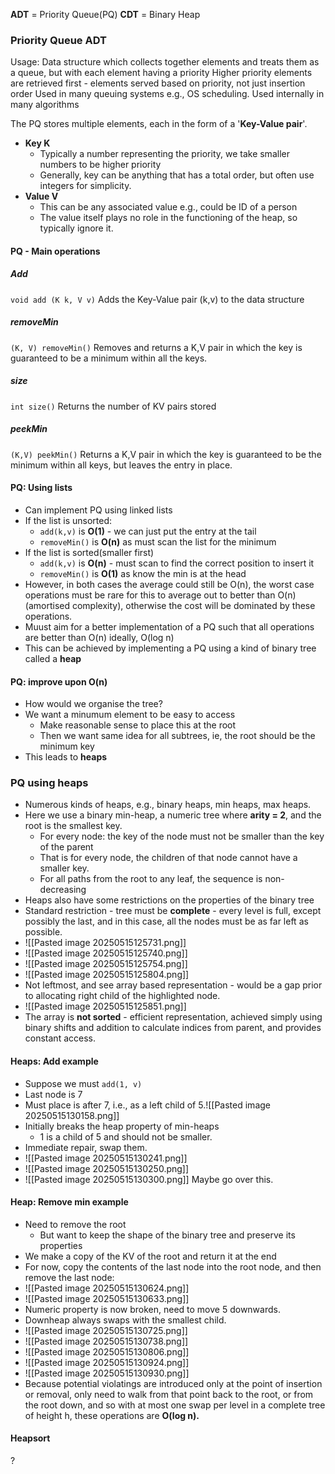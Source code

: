 **ADT** = Priority Queue(PQ)
**CDT** = Binary Heap


### Priority Queue ADT
Usage: Data structure which collects together elements and treats them as a queue, but with each element having a priority
	Higher priority elements are retrieved first - elements served based on priority, not just insertion order
Used in many queuing systems e.g., OS scheduling.
Used internally in many algorithms

The PQ stores multiple elements, each in the form of a '**Key-Value pair**'.
- **Key K**
	- Typically a number representing the priority, we take smaller numbers to be higher priority
	- Generally, key can be anything that has a total order, but often use integers for simplicity.
- **Value V**
	- This can be any associated value e.g., could be ID of a person
	- The value itself plays no role in the functioning of the heap, so typically ignore it.

#### PQ - Main operations
##### Add 
`void add (K k, V v)` 
	Adds the Key-Value pair (k,v) to the data structure
##### removeMin
`(K, V) removeMin()`
	Removes and returns a K,V pair in which the key is guaranteed to be a minimum within all the keys.
##### size
`int size()`
	Returns the number of KV pairs stored
##### peekMin
`(K,V) peekMin()`
	Returns a K,V pair in which the key is guaranteed to be the minimum within all keys, but leaves the entry in place.


#### PQ: Using lists
- Can implement PQ using linked lists
- If the list is unsorted: 
	- `add(k,v)` is **O(1)** - we can just put the entry at the tail
	- `removeMin()` is **O(n)** as must scan the list for the minimum
- If the list is sorted(smaller first)
	- `add(k,v)` is **O(n)** - must scan to find the correct position to insert it
	- `removeMin()` is **O(1)** as know the min is at the head
- However, in both cases the average could still be O(n), the worst case operations must be rare for this to average out to better than O(n) (amortised complexity), otherwise the cost will be dominated by these operations.
- Muust aim for a better implementation of a PQ such that all operations are better than O(n) ideally, O(log n)
- This can be achieved by implementing a PQ using a kind of binary tree called a **heap**

#### PQ: improve upon O(n)
- How would we organise the tree?
- We want a minumum element to be easy to access
	- Make reasonable sense to place this at the root
	- Then we want same idea for all subtrees, ie, the root should be the minimum key
- This leads to **heaps**
### PQ using heaps
- Numerous kinds of heaps, e.g., binary heaps, min heaps, max heaps.
- Here we use a binary min-heap, a numeric tree where **arity = 2**, and the root is the smallest key.
	- For every node: the key of the node must not be smaller than the key of the parent
	- That is for every node, the children of that node cannot have a smaller key.
	- For all paths from the root to any leaf, the sequence is non-decreasing
- Heaps also have some restrictions on the properties of the binary tree
- Standard restriction - tree must be **complete** - every level is full, except possibly the last, and in this case, all the nodes must be as far left as possible.
- ![[Pasted image 20250515125731.png]]
- ![[Pasted image 20250515125740.png]]
- ![[Pasted image 20250515125754.png]]
- ![[Pasted image 20250515125804.png]]
- Not leftmost, and see array based representation - would be a gap prior to allocating right child of the highlighted node.
- ![[Pasted image 20250515125851.png]]
- The array is **not sorted** - efficient representation, achieved simply using binary shifts and addition to calculate indices from parent, and provides constant access.

#### Heaps: Add example
- Suppose we must `add(1, v)`
- Last node is 7
- Must place is after 7, i.e., as a left child of 5.![[Pasted image 20250515130158.png]]
- Initially breaks the heap property of min-heaps
	- 1 is a child of 5 and should not be smaller.
- Immediate repair, swap them.
- ![[Pasted image 20250515130241.png]]
- ![[Pasted image 20250515130250.png]]
- ![[Pasted image 20250515130300.png]]
	Maybe go over this.

#### Heap: Remove min example
- Need to remove the root
	- But want to keep the shape of the binary tree and preserve its properties
- We make a copy of the KV of the root and return it at the end
- For now, copy the contents of the last node into the root node, and then remove the last node:
- ![[Pasted image 20250515130624.png]]
- ![[Pasted image 20250515130633.png]]
- Numeric property is now broken, need to move 5 downwards.
- Downheap always swaps with the smallest child.
- ![[Pasted image 20250515130725.png]]
- ![[Pasted image 20250515130738.png]]
- ![[Pasted image 20250515130806.png]]
- ![[Pasted image 20250515130924.png]]
- ![[Pasted image 20250515130930.png]]
- Because potential violatings are introduced only at the point of insertion or removal, only need to walk from that point back to the root, or from the root down, and so with at most one swap per level in a complete tree of height h, these operations are **O(log n).** 

#### Heapsort
?